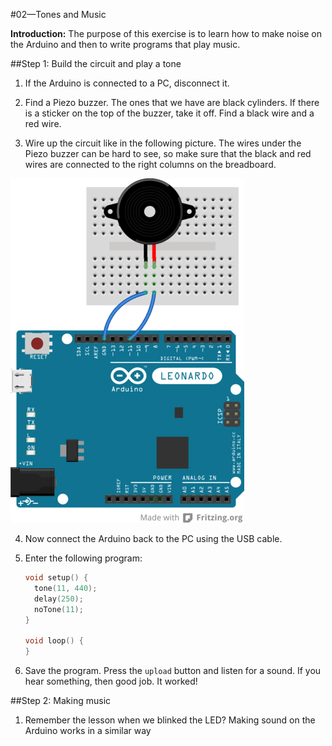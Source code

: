 #02—Tones and Music

__Introduction:__
The purpose of this exercise is to learn how to make noise on the Arduino and then to write programs that play music.

##Step 1: Build the circuit and play a tone

1. If the Arduino is connected to a PC, disconnect it.

2. Find a Piezo buzzer. The ones that we have are black cylinders. If there is a sticker on the top of the buzzer, take it off. Find a black wire and a red wire.

3. Wire up the circuit like in the following picture. The wires under the Piezo buzzer can be hard to see, so make sure that the black and red wires are connected to the right columns on the breadboard.

![Alt Circuit](circuit.png)

4. Now connect the Arduino back to the PC using the USB cable.

5. Enter the following program:

    ```c
    void setup() {
      tone(11, 440);
      delay(250);
      noTone(11);
    } 

    void loop() {
    }
    ```

6. Save the program. Press the `upload` button and listen for a sound. If you hear something, then good job. It worked!

##Step 2: Making music

1. Remember the lesson when we blinked the LED? Making sound on the Arduino works in a similar way

